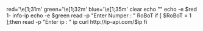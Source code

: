 red='\e[1;31m'
green='\e[1;32m'
blue='\e[1;35m'
clear
echo ""
echo -e $red 1- info-ip
echo -e $green
read -p "Enter Numper : " RoBoT
if [ $RoBoT = 1  ];then
read -p "Enter ip : " ip
curl http://ip-api.com/$ip
fi
